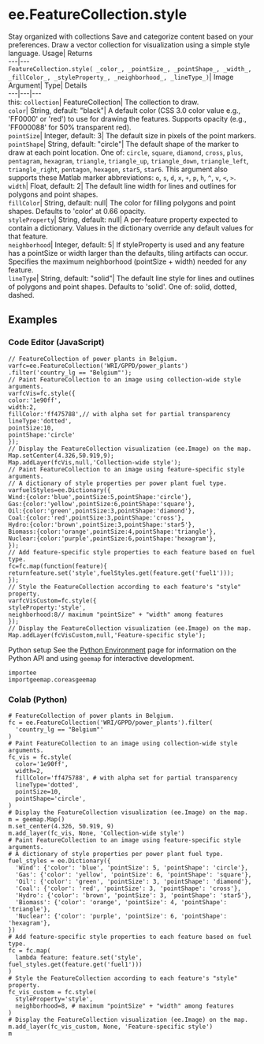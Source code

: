  
#  ee.FeatureCollection.style
Stay organized with collections  Save and categorize content based on your preferences. 
Draw a vector collection for visualization using a simple style language. Usage| Returns  
---|---  
`FeatureCollection.style( _color_, _pointSize_, _pointShape_, _width_, _fillColor_, _styleProperty_, _neighborhood_, _lineType_)`| Image  
Argument| Type| Details  
---|---|---  
this: `collection`| FeatureCollection| The collection to draw.  
`color`| String, default: "black"| A default color (CSS 3.0 color value e.g., 'FF0000' or 'red') to use for drawing the features. Supports opacity (e.g., 'FF000088' for 50% transparent red).  
`pointSize`| Integer, default: 3| The default size in pixels of the point markers.  
`pointShape`| String, default: "circle"| The default shape of the marker to draw at each point location. One of: `circle`, `square`, `diamond`, `cross`, `plus`, `pentagram`, `hexagram`, `triangle`, `triangle_up`, `triangle_down`, `triangle_left`, `triangle_right`, `pentagon`, `hexagon`, `star5`, `star6`. This argument also supports these Matlab marker abbreviations: `o`, `s`, `d`, `x`, `+`, `p`, `h`, `^`, `v`, `<`, `>`.  
`width`| Float, default: 2| The default line width for lines and outlines for polygons and point shapes.  
`fillColor`| String, default: null| The color for filling polygons and point shapes. Defaults to 'color' at 0.66 opacity.  
`styleProperty`| String, default: null| A per-feature property expected to contain a dictionary. Values in the dictionary override any default values for that feature.  
`neighborhood`| Integer, default: 5| If styleProperty is used and any feature has a pointSize or width larger than the defaults, tiling artifacts can occur. Specifies the maximum neighborhood (pointSize + width) needed for any feature.  
`lineType`| String, default: "solid"| The default line style for lines and outlines of polygons and point shapes. Defaults to 'solid'. One of: solid, dotted, dashed.  
## Examples
### Code Editor (JavaScript)
```
// FeatureCollection of power plants in Belgium.
varfc=ee.FeatureCollection('WRI/GPPD/power_plants')
.filter('country_lg == "Belgium"');
// Paint FeatureCollection to an image using collection-wide style arguments.
varfcVis=fc.style({
color:'1e90ff',
width:2,
fillColor:'ff475788',// with alpha set for partial transparency
lineType:'dotted',
pointSize:10,
pointShape:'circle'
});
// Display the FeatureCollection visualization (ee.Image) on the map.
Map.setCenter(4.326,50.919,9);
Map.addLayer(fcVis,null,'Collection-wide style');
// Paint FeatureCollection to an image using feature-specific style arguments.
// A dictionary of style properties per power plant fuel type.
varfuelStyles=ee.Dictionary({
Wind:{color:'blue',pointSize:5,pointShape:'circle'},
Gas:{color:'yellow',pointSize:6,pointShape:'square'},
Oil:{color:'green',pointSize:3,pointShape:'diamond'},
Coal:{color:'red',pointSize:3,pointShape:'cross'},
Hydro:{color:'brown',pointSize:3,pointShape:'star5'},
Biomass:{color:'orange',pointSize:4,pointShape:'triangle'},
Nuclear:{color:'purple',pointSize:6,pointShape:'hexagram'},
});
// Add feature-specific style properties to each feature based on fuel type.
fc=fc.map(function(feature){
returnfeature.set('style',fuelStyles.get(feature.get('fuel1')));
});
// Style the FeatureCollection according to each feature's "style" property.
varfcVisCustom=fc.style({
styleProperty:'style',
neighborhood:8// maximum "pointSize" + "width" among features
});
// Display the FeatureCollection visualization (ee.Image) on the map.
Map.addLayer(fcVisCustom,null,'Feature-specific style');
```

Python setup
See the [ Python Environment](https://developers.google.com/earth-engine/guides/python_install) page for information on the Python API and using `geemap` for interactive development.
```
importee
importgeemap.coreasgeemap
```

### Colab (Python)
```
# FeatureCollection of power plants in Belgium.
fc = ee.FeatureCollection('WRI/GPPD/power_plants').filter(
  'country_lg == "Belgium"'
)
# Paint FeatureCollection to an image using collection-wide style arguments.
fc_vis = fc.style(
  color='1e90ff',
  width=2,
  fillColor='ff475788', # with alpha set for partial transparency
  lineType='dotted',
  pointSize=10,
  pointShape='circle',
)
# Display the FeatureCollection visualization (ee.Image) on the map.
m = geemap.Map()
m.set_center(4.326, 50.919, 9)
m.add_layer(fc_vis, None, 'Collection-wide style')
# Paint FeatureCollection to an image using feature-specific style arguments.
# A dictionary of style properties per power plant fuel type.
fuel_styles = ee.Dictionary({
  'Wind': {'color': 'blue', 'pointSize': 5, 'pointShape': 'circle'},
  'Gas': {'color': 'yellow', 'pointSize': 6, 'pointShape': 'square'},
  'Oil': {'color': 'green', 'pointSize': 3, 'pointShape': 'diamond'},
  'Coal': {'color': 'red', 'pointSize': 3, 'pointShape': 'cross'},
  'Hydro': {'color': 'brown', 'pointSize': 3, 'pointShape': 'star5'},
  'Biomass': {'color': 'orange', 'pointSize': 4, 'pointShape': 'triangle'},
  'Nuclear': {'color': 'purple', 'pointSize': 6, 'pointShape': 'hexagram'},
})
# Add feature-specific style properties to each feature based on fuel type.
fc = fc.map(
  lambda feature: feature.set('style', fuel_styles.get(feature.get('fuel1')))
)
# Style the FeatureCollection according to each feature's "style" property.
fc_vis_custom = fc.style(
  styleProperty='style',
  neighborhood=8, # maximum "pointSize" + "width" among features
)
# Display the FeatureCollection visualization (ee.Image) on the map.
m.add_layer(fc_vis_custom, None, 'Feature-specific style')
m
```

